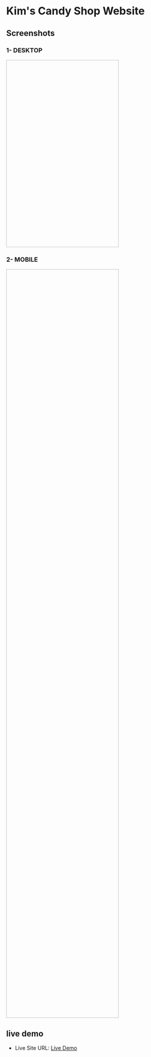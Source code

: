  <h1> Kim's Candy Shop Website </h1>
<h2>Screenshots</h2>
<h3>1- DESKTOP</h3>
<img   style="width:300px; height:500px;">
<h3>2- MOBILE</h3>
<img style="width:300px; height:2000px;">
<h2> live demo </h2>
<ul>
<li>Live Site URL:  <a href="https://majestic-vacherin-bec266.netlify.app/"> Live Demo </a></li>
</ul>
